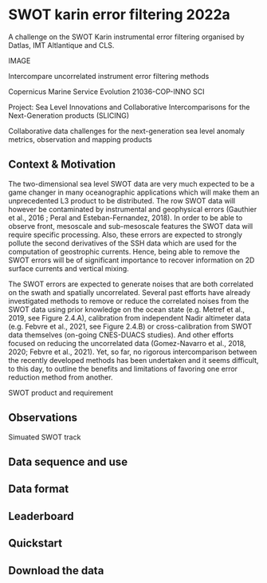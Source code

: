 # SWOT karin error filtering 2022a
A challenge on the SWOT Karin instrumental error filtering organised by Datlas, IMT Altlantique and CLS.

IMAGE

Intercompare uncorrelated instrument error filtering methods

Copernicus Marine Service Evolution 21036-COP-INNO SCI

Project:
Sea Level Innovations and Collaborative Intercomparisons for the Next-Generation products (SLICING)  

Collaborative data challenges for the next-generation sea level anomaly metrics, observation and mapping products  

## Context & Motivation

The two-dimensional sea level SWOT data are very much expected to be a game changer in many oceanographic applications which will make them an unprecedented L3 product to be distributed. The row SWOT data will however be contaminated by instrumental and geophysical errors (Gauthier et al., 2016 ; Peral and Esteban-Fernandez, 2018). In order to be able to observe front, mesoscale and sub-mesoscale features the SWOT data will require specific processing. Also, these errors are expected to strongly pollute the second derivatives of the SSH data which are used for the computation of geostrophic currents. Hence, being able to remove the SWOT errors will be of significant importance to recover information on 2D surface currents and vertical mixing.  

The SWOT errors are expected to generate noises that are both correlated on the swath and spatially uncorrelated. Several past efforts have already investigated methods to remove or reduce the correlated noises from the SWOT data using prior knowledge on the ocean state (e.g. Metref et al., 2019, see Figure 2.4.A), calibration from independent Nadir altimeter data (e.g. Febvre et al., 2021, see Figure 2.4.B) or cross-calibration from SWOT data themselves (on-going CNES-DUACS studies). And other efforts focused on reducing the uncorrelated data (Gomez-Navarro et al., 2018, 2020; Febvre et al., 2021). Yet, so far, no rigorous intercomparison between the recently developed methods has been undertaken and it seems difficult, to this day, to outline the benefits and limitations of favoring one error reduction method from another.  


SWOT product and requirement

## Observations

Simuated SWOT track


## Data sequence and use


## Data format

## Leaderboard


## Quickstart


## Download the data

